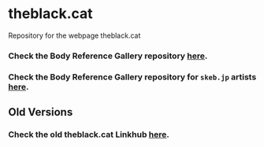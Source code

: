 # theblack.cat

Repository for the webpage theblack.cat  

### Check the Body Reference Gallery repository [here](https://github.com/theBlackCat-OC/references-gallery).

### Check the Body Reference Gallery repository for `skeb.jp` artists [here](https://github.com/theBlackCat-OC/skeb-gallery).

## Old Versions

### Check the old theblack.cat Linkhub [here](https://github.com/theBlackCat-OC/v1-theblack.cat).

